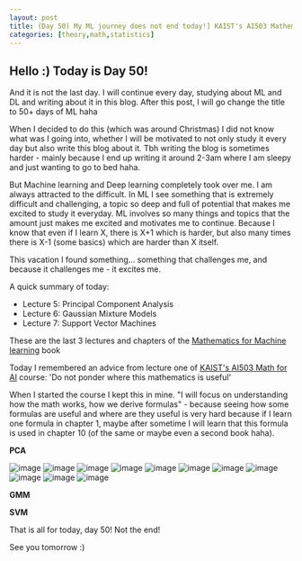 ```yaml
---
layout: post
title: (Day 50) My ML journey does not end today!] KAIST's AI503 Mathematics for AI (PCA, GMM, SVM)
categories: [theory,math,statistics]
---
```


## Hello :) Today is Day 50!

And it is not the last day. I will continue every day, studying about ML and DL and writing about it in this blog. After this post, I will go change the title to 50+ days of ML haha

When I decided to do this (which was around Christmas) I did not know what was I going into, whether I will be motivated to not only study it every day but also write this blog about it. Tbh writing the blog is sometimes harder - mainly because I end up writing it around 2-3am where I am sleepy and just wanting to go to bed haha. 

But Machine learning and Deep learning completely took over me. I am always attracted to the difficult. In ML I see something that is extremely difficult and challenging, a topic so deep and full of potential that makes me excited to study it everyday. ML involves so many things and topics that the amount just makes me excited and motivates me to continue. Because I know that even if I learn X, there is X+1 which is harder, but also many times there is X-1 (some basics) which are harder than X itself. 

This vacation I found something... something that challenges me, and because it challenges me - it excites me. 

A quick summary of today:
* Lecture 5: Principal Component Analysis
* Lecture 6: Gaussian Mixture Models
* Lecture 7: Support Vector Machines

These are the last 3 lectures and chapters of the [Mathematics for Machine learning](https://50daysml.blogspot.com/2024/02/Mathematics%20for%20Machine%20Learning) book

Today I remembered an advice from lecture one of [KAIST's AI503 Math for AI](https://alinlab.kaist.ac.kr/ai503_2021.html) course:
'Do not ponder where this mathematics is useful'

When I started the course I kept this in mine. "I will focus on understanding how the math works, how we derive formulas" - because seeing how some formulas are useful and where are they useful is very hard because if I learn one formula in chapter 1, maybe after sometime I will learn that this formula is used in chapter 10 (of the same or maybe even a second book haha). 

**PCA**

![image](https://github.com/user-attachments/assets/68604080-9481-4315-b1e7-81e1698069b6)
![image](https://github.com/user-attachments/assets/3189038a-a56e-45db-9739-50459a8f6bf7)
![image](https://github.com/user-attachments/assets/7a058a9b-0f18-4d13-b469-5d34319a793f)
![image](https://github.com/user-attachments/assets/2a4e39cf-9dba-4150-9c25-40f9a5883179)
![image](https://github.com/user-attachments/assets/47c4981f-5ca7-4fdc-8c6c-1b95d6bdcda5)
![image](https://github.com/user-attachments/assets/33e33240-0b00-42c6-b7b0-d0c68b628820)
![image](https://github.com/user-attachments/assets/3bfda9fd-02f6-42c6-8bae-40036fc1aea4)
![image](https://github.com/user-attachments/assets/c0950b73-9053-48f2-bb67-cc1f459a13a9)
![image](https://github.com/user-attachments/assets/f9eab74f-6da2-4c00-b5b7-7da306801a2d)
![image](https://github.com/user-attachments/assets/c03f9d2b-dfb9-4581-ac67-28b7382f6582)
![image](https://github.com/user-attachments/assets/062e493d-ed7a-4d1b-a6bc-7b027b426e4c)
[](https://blogger.googleusercontent.com/img/a/AVvXsEicBr-MPMDt1ncrP8qLhyponO6L_ygLqAssSXsLKHS9xbAdB4l46KthmXo6vXm8uPij3x9hsGuFbC3W59idM7L5H_ezqk0-CEck4lJgf1BiunuPiegurJL5UAAUC9-pGQZfoT9H9DawcWP_bHRbGZbu3PpdSvjmpNvdgvaBgzV6iT2fqO22gy2JZcickH3u)

**GMM**

[](https://blogger.googleusercontent.com/img/a/AVvXsEiX9fi-z-bP1N7MeP-GeX8-so_0FvGJgMWIFf3kViwydncwGrFSQTwGFoDfTNGqzHx_RxCH1STr9I0sSkqpLBapuG6vJCeRQMOog0VUEV3knFT-YrGnRFFB8EK-831ieHwChROAXllJxS8hA8XfNhN_wOAijXFbxmYHPQYYMxwtG2tbJKSD8sc7oRwjCTHY)
[](https://blogger.googleusercontent.com/img/a/AVvXsEib7yNvkaU5v1uYwC3vqLit3asd1gYz3bMJxqp2Iyt0HtYTZx4zE8p2tgapig6-rbeeXqIlL3hYkpvr2vO3hEANZpu4U5ZHi-mFEPoCVomfxTl0Nyz3FIEqkbvW4Z9wA4uH1vc47qtDHItKWAEmAJ0TvJu9FtadaIsqO_Szv54gMcbCha9-pGn8HvTSWqMg)
[](https://blogger.googleusercontent.com/img/a/AVvXsEjLpUcGPotxwmLyRHkTGsN3deE97iG-MkdCVuFa4VL9A_He0vzavYEg4gab96r29eUuiCwV5YLpF22GtsbLbCYDscBLLg6MezqmQrzM_Jrs5T8e9So4c2_OlZVpcLu_98O89yleHocYZ0MR5MV481z6xK0ujqvzGPoiMvMuqo5UnPQvUSFTYz-sRXDaD3RD)
[](https://blogger.googleusercontent.com/img/a/AVvXsEhsHxShYyw1dPoGuS-m3Jm6o4jMfKmvwRZhgNtvnYWLPQxH2QW_BVR9c87WaWHzZXmXO7L_lcOhWDxK0lYx-ROagbkURNESvdatQxfPss8wERYLGWQzQb-9uATHBDDufxp-9Mmaabhr7XbeJhBP0klK7-Fu6Lxb0wdGJHjvYnL-Hr-Lc_TpWzFspb4Mfn2B)
[](https://blogger.googleusercontent.com/img/a/AVvXsEitne75PQ-sf6AQmBJJOOuYoeUhDpinwADtqPKwjG9HPGdI249iqh09zRSzrW4cEhmwvD6QwioHzC-K1ROVwriHNxwA9GAAXPYMwl_cvol49jlEBMPugF1hdzIr01Ri8Jp-I2AV97Zg4vTxYA_Gjq-avpAz4tD6EbOJ5upc5Iems-LV1zKlLk_2WiBJN2EX)

**SVM**

[](https://blogger.googleusercontent.com/img/a/AVvXsEjch35Vbyuy7c5PfMUBS6KhSSdOZTByTE3EooCmETQb557SMxq-6GB3HT2Ys_qELrU_lxSZDA4vemSDvFyiSODZpH7N3tOcmgJsw2H2STd-4QzMBluMpRCAoIV1jHMw6_9KlbqPbZEwRk4Fz1-6avzD-XJVO1hEoT8usoc3b9R93Zq79vouPiGBlLiSNPib)
[](https://blogger.googleusercontent.com/img/a/AVvXsEjg2OQUP68v95JMK1kZ7AFA3viqH02s55DhXULFxwlve2zKGN4onomTSfzbsVFy4rAgGUlmLzZVAh7qjKkz6M5jh2ibq6fRJfvS0Pj69ImargexsmDEyTQO2aucRkD5OUKdSNcZxfAMYmNvh6R3Iw8SR-cNKsS7xQj9_MmkpXZtD9Cv3Z5RtZTlW0Kjmsa5)
[](https://blogger.googleusercontent.com/img/a/AVvXsEjhoonB8APOA690z3fvWzuYyST0XWcl6mAIMwwH2yiOz9SVuUcxfP0heSUuhKgz4gmQUglNNEg6T_1t4u7VpsII8z_w3r9kh44AxHebj8e8ByfkEqgl8ek-eMiNE1dWEJzEO_YM_gq14lutRCl61huRtkeqiz38aln6C9Lla_t8qVVM6BPqyWPTmi46x7Fh)
[](https://blogger.googleusercontent.com/img/a/AVvXsEhH_5d9swesQY-fcFit3dvL39bHUojj34oCTSE8NJczWnRfDreOwfAH8ygKgRDwqOzlqH8PNAOcmywIQVdC07KLlzxfgnq4CFzKwRx5h7Pck76zzudEUiyDokNxq78x-D9trlOIkaCVtemlSicqfd1S686wl1tyoBz88xj8XLUb0-YtPMTAMueD1Tcx90fx)
[](https://blogger.googleusercontent.com/img/a/AVvXsEiHektKumNQANkGa8-z8eHxvxnEP-kPRSzunjaJq5CbwD5qyBWrIo150fitVRVINtkIZF5h3-cMav_-a5DfvElAhzFMusVzm6pVdaS7_8peqUsDs-Agdwos83BevOEM-ZMJViXqZY0XNbTEDu0af2-WI0ZmyeaIYWR4YqJ7Lgx58wrLq9LpNBHzZZK0NkYA)
[](https://blogger.googleusercontent.com/img/a/AVvXsEhhKVvcnqLNAmb3o7QmR9EuwMd-XIjwGfVWjYY8FDhztiuZp9CzCNdDYzDasCpTbmokICgdslfmfVgpRQpY0YfPLQaJUCCkwS2BCTThJqGCfVhVKK_GufE6TXhG8_E8X4cl-7Uj8qCZpzlCnll6Rk5UdKR3DxCza-47CLKQIojRTns1TOCaKKX1VMkkzFb9)

That is all for today, day 50! Not the end!

See you tomorrow :) 
